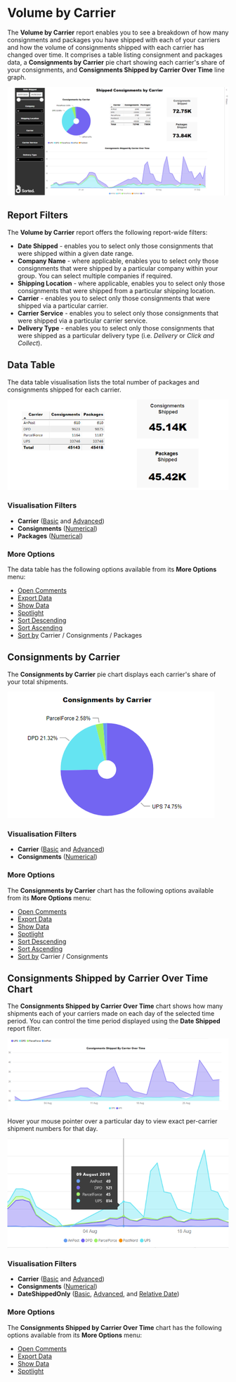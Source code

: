 # Volume by Carrier

The **Volume by Carrier** report enables you to see a breakdown of how many consignments and packages you have shipped with each of your carriers and how the volume of consignments shipped with each carrier has changed over time. It comprises a table listing consignment and packages data, a **Consignments by Carrier** pie chart showing each carrier's share of your consignments, and **Consignments Shipped by Carrier Over Time** line graph.

<a href="../images/reports/by-carrier.png" target="_blank">
    <img src="../images/reports/by-carrier.png"/>
</a>

## Report Filters

The **Volume by Carrier** report offers the following report-wide filters:

* **Date Shipped** - enables you to select only those consignments that were shipped within a given date range.
* **Company Name** - where applicable, enables you to select only those consignments that were shipped by a particular company within your group. You can select multiple companies if required.
* **Shipping Location** - where applicable, enables you to select only those consignments that were shipped from a particular shipping location.
* **Carrier** - enables you to select only those consignments that were shipped via a particular carrier.
* **Carrier Service** - enables you to select only those consignments that were shipped via a particular carrier service.
* **Delivery Type** - enables you to select only those consignments that were shipped as a particular delivery type (i.e. *Delivery* or *Click and Collect*).

## Data Table

The data table visualisation lists the total number of packages and consignments shipped for each carrier. 

<a href="../images/reports/by-carrier-data-table.png" target="_blank">
    <img src="../images/reports/by-carrier-data-table.png"/>
</a>

### Visualisation Filters

* **Carrier** ([Basic](/reports/reports.html#using-basic-filters) and [Advanced](/reports/reports.html#using-advanced-filters))
* **Consignments** ([Numerical](/reports/reports.html#using-numerical-filters))
* **Packages** ([Numerical](/reports/reports.html#using-numerical-filters))

### More Options

The data table has the following options available from its **More Options** menu:

* [Open Comments](/reports/reports.html#open-comments)
* [Export Data](/reports/reports.html#export-data)
* [Show Data](/reports/reports.html#show-data)
* [Spotlight](/reports/reports.html#spotlight)
* [Sort Descending](/reports/reports.html#sort-descending--ascending--sort-by)
* [Sort Ascending](/reports/reports.html#sort-descending--ascending--sort-by)
* [Sort by](/reports/reports.html#sort-descending--ascending--sort-by) Carrier / Consignments / Packages

## Consignments by Carrier

The **Consignments by Carrier** pie chart displays each carrier's share of your total shipments.

<a href="../images/reports/by-carrier-pie.png" target="_blank">
    <img src="../images/reports/by-carrier-pie.png"/>
</a>

### Visualisation Filters

* **Carrier** ([Basic](/reports/reports.html#using-basic-filters) and [Advanced](/reports/reports.html#using-advanced-filters))
* **Consignments** ([Numerical](/reports/reports.html#using-numerical-filters))

### More Options

The **Consignments by Carrier** chart has the following options available from its **More Options** menu:

* [Open Comments](/reports/reports.html#open-comments)
* [Export Data](/reports/reports.html#export-data)
* [Show Data](/reports/reports.html#show-data)
* [Spotlight](/reports/reports.html#spotlight)
* [Sort Descending](/reports/reports.html#sort-descending--ascending--sort-by)
* [Sort Ascending](/reports/reports.html#sort-descending--ascending--sort-by)
* [Sort by](/reports/reports.html#sort-descending--ascending--sort-by) Carrier / Consignments

## Consignments Shipped by Carrier Over Time Chart

The **Consignments Shipped by Carrier Over Time** chart shows how many shipments each of your carriers made on each day of the selected time period. You can control the time period displayed using the **Date Shipped** report filter.

<a href="../images/reports/by-carrier-over-time.png" target="_blank">
    <img src="../images/reports/by-carrier-over-time.png"/>
</a>

Hover your mouse pointer over a particular day to view exact per-carrier shipment numbers for that day. 

<a href="../images/reports/by-carrier-over-time-highlight.png" target="_blank">
    <img src="../images/reports/by-carrier-over-time-highlight.png"/>
</a>

### Visualisation Filters

* **Carrier** ([Basic](/reports/reports.html#using-basic-filters) and [Advanced](/reports/reports.html#using-advanced-filters))
* **Consignments** ([Numerical](/reports/reports.html#using-numerical-filters))
* **DateShippedOnly** ([Basic](/reports/reports.html#using-basic-filters), [Advanced](/reports/reports.html#using-advanced-filters), and [Relative Date](/reports/reports.html#using-relative-date-filters))

### More Options

The **Consignments Shipped by Carrier Over Time** chart has the following options available from its **More Options** menu:

* [Open Comments](/reports/reports.html#open-comments)
* [Export Data](/reports/reports.html#export-data)
* [Show Data](/reports/reports.html#show-data)
* [Spotlight](/reports/reports.html#spotlight)
